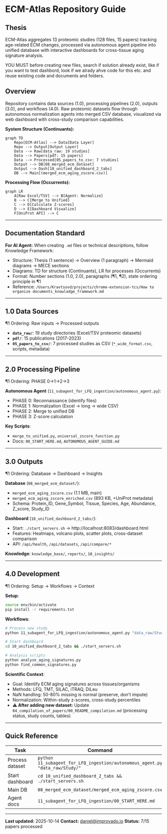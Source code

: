 # ECM-Atlas Repository Guide

## Thesis
ECM-Atlas aggregates 13 proteomic studies (128 files, 15 papers) tracking age-related ECM changes, processed via autonomous agent pipeline into unified database with interactive dashboards for cross-tissue aging signature analysis.

YOU MUST before creating new files, search if solution already exist, like if you want to test dashbord, look if we alrady ahve code for this etc. and reuse existing code and documents and folders. 

## Overview
Repository contains data sources (1.0), processing pipelines (2.0), outputs (3.0), and workflows (4.0). Raw proteomic datasets flow through autonomous normalization agents into merged CSV database, visualized via web dashboard with cross-study comparison capabilities.

**System Structure (Continuants):**
```mermaid
graph TD
    Repo[ECM-Atlas] --> Data[Data Layer]
    Repo --> Output[Output Layer]
    Data --> Raw[data_raw: 19 studies]
    Data --> Papers[pdf: 15 papers]
    Data --> Processed[05_papers_to_csv: 7 studies]
    Output --> DB[08_merged_ecm_dataset]
    Output --> Dash[10_unified_dashboard_2_tabs]
    DB --> Main[(merged_ecm_aging_zscore.csv)]
```

**Processing Flow (Occurrents):**
```mermaid
graph LR
    A[Raw Excel/TSV] --> B[Agent: Normalize]
    B --> C[Merge to Unified]
    C --> D[Calculate Z-scores]
    D --> E[Dashboard Visualize]
    F[UniProt API] --> C
```

---

## Documentation Standard

**For AI Agent:** When creating `.md` files or technical descriptions, follow Knowledge Framework:
- Structure: Thesis (1 sentence) → Overview (1 paragraph) → Mermaid diagrams → MECE sections
- Diagrams: TD for structure (Continuants), LR for processes (Occurrents)
- Format: Number sections (1.0, 2.0), paragraphs (¶1, ¶2), state ordering principle in ¶1
- Reference: `/Users/Kravtsovd/projects/chrome-extension-tcs/How to organize documents_knowladge_framework.md`

---

## 1.0 Data Sources

¶1 Ordering: Raw inputs → Processed outputs

- **`data_raw/`**: 19 study directories (Excel/TSV proteomic datasets)
- **`pdf/`**: 15 publications (2017-2023)
- **`05_papers_to_csv/`**: 7 processed studies as CSV (`*_wide_format.csv`, scripts, metadata)

---

## 2.0 Processing Pipeline

¶1 Ordering: PHASE 0→1→2→3

**Autonomous Agent** (`11_subagent_for_LFQ_ingestion/autonomous_agent.py`):
- PHASE 0: Reconnaissance (identify files)
- PHASE 1: Normalization (Excel → long → wide CSV)
- PHASE 2: Merge to unified DB
- PHASE 3: Z-score calculation

**Key Scripts**:
- `merge_to_unified.py`, `universal_zscore_function.py`
- Docs: `00_START_HERE.md`, `AUTONOMOUS_AGENT_GUIDE.md`

---

## 3.0 Outputs

¶1 Ordering: Database → Dashboard → Insights

**Database** (`08_merged_ecm_dataset/`):
- `merged_ecm_aging_zscore.csv` (1.1 MB, main)
- `merged_ecm_aging_zscore_enriched.csv` (893 KB, +UniProt metadata)
- Schema: Protein_ID, Gene_Symbol, Tissue, Species, Age, Abundance, Z_score, Study_ID

**Dashboard** (`10_unified_dashboard_2_tabs/`):
- Start: `./start_servers.sh` → http://localhost:8083/dashboard.html
- Features: Heatmaps, volcano plots, scatter plots, cross-dataset comparison
- API: `/api/health`, `/api/datasets`, `/api/compare/*`

**Knowledge**: `knowledge_base/`, `reports/`, `10_insights/`

---

## 4.0 Development

¶1 Ordering: Setup → Workflows → Context

**Setup**:
```bash
source env/bin/activate
pip install -r requirements.txt
```

**Workflows**:
```bash
# Process new study
python 11_subagent_for_LFQ_ingestion/autonomous_agent.py "data_raw/Study/"

# Start dashboard
cd 10_unified_dashboard_2_tabs && ./start_servers.sh

# Analysis scripts
python analyze_aging_signatures.py
python find_common_signatures.py
```

**Scientific Context**:
- Goal: Identify ECM aging signatures across tissues/organisms
- Methods: LFQ, TMT, SILAC, iTRAQ, DiLeu
- NaN handling: 50-80% missing is normal (preserve, don't impute)
- Normalization: Within-study z-scores, cross-study percentiles
- **⚠️ After adding new dataset:** Update `04_compilation_of_papers/00_README_compilation.md` (processing status, study counts, tables)

---

## Quick Reference

| Task | Command |
|------|---------|
| Process dataset | `python 11_subagent_for_LFQ_ingestion/autonomous_agent.py "data_raw/Study/"` |
| Start dashboard | `cd 10_unified_dashboard_2_tabs && ./start_servers.sh` |
| Main DB | `08_merged_ecm_dataset/merged_ecm_aging_zscore.csv` |
| Agent docs | `11_subagent_for_LFQ_ingestion/00_START_HERE.md` |

---

**Last updated:** 2025-10-14
**Contact:** daniel@improvado.io
**Status:** 7/15 papers processed
